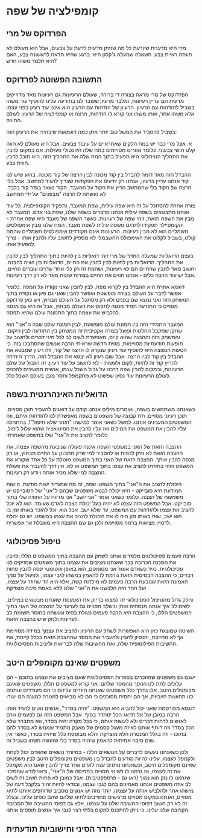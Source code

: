 # קומפילציה של שפה

## הפרדוקס של מרי

מרי היא מדענית שיודעת כל מה שניתן מדעית לדעת על צבעים, 
אבל היא מעולם לא חוותה ראיית צבע. השאלה שמעלה ג'קסון היא: 
ברגע שהיא תראה לראשונה צבע, האם היא תלמד משהו חדש?

## התשובה הפשוטה לפרדוקס

הפרדוקס של מרי מראה בצורה די ברורה, שעולם הרעיונות
גם רעיונות מאד מדוייקים מדעית הם עדיין רעיונות, ומלבד
מרעיון שעובר לנו בתודעה עלינו להוסיף עוד משהו בשביל להזדהות 
עם הרעיון. הרעיון של הזדהות עם הרעיון הוא איננו עוד 
רעיון בפני עצמו אלא משהו אחר, אותו משהו אני קורא לו הזדהות, הרצה או קומפילציה 
של הרעיון לעולם החוויה. 

בשביל להסביר את המשל טוב יותר אתן כמה דוגמאות שיבהירו את הרעיון הזה: 

א. אצל מרי כבר יש במח חלקים שאחראיים על עיבוד צבעים. אבל היא מעולם לא חווה קלט חושי 
צבעוני. כלומר אזורים מסויימים במח שלה היו נטולי פעילות. אם במקום להבין את התהליך הנוירולוגי
היא תפעיל בתוך המח שלה את התהליך הזה, היא תוכל להבין חווית צבע. 

ההבדל הזה מאד דומה להבדל בין קוד מכונה לבין הרצה של קוד מכונה. ברגע שיש לנו קוד
אנחנו עדיין ברעיון, אנחנו רק יודעים את הפקודות שצריך להגיד למחשב. אבל בלי הרצה של הקוד 
בלי שהמחשב הריץ את הקוד על המעבד, הקוד נשאר בגדר קוד בלבד. לא נעשתה לו הרצה "מבפנים" על ידי המחשב

צורה אחרת להסתכל על זה היא שפה עילית, שפת המעבד, ותפקיד הקומפילציה. כל עוד אנחנו מתבטאים בשפה עילית
אנחנו מדברים בשפה שלנו, שפת בני אדם. המעבד לא מבין את השפה הזאת, זוהי שפה של רעיונות. כאשר
השפה של מעבד היא שפה אחרת - והקומפיילר תפקידו לתרגם משפה עילית לשפת מעבד. המח שלנו מבין 
אימפולסים חשמליים הוא לא מבין רעיונות. הרעיונות אינם מקודדים אימפולסים חשמליים שהמח קולט, בשביל 
לקלוט את האימפולס החשבמלי לא מספיק לחשוב עליו ולהבין אותו - צריך להפעיל אותו.

בעצם הדואליות שמעלה החדר של מרי זוהי דואליות בין להיות בתוך התהליך לבין להבין את התהליך. הדואליות
בין לחיות לבין להבין את החיים, הדואליות בין הוויה להבנה. וחשוב מאד להבין שהחיים הם לא רעיונות, ושהמח זה רק 
כלי אחד שדרכו עוברים החיים, אבל יש עוד הרבה כלים - אנחנו חווים את החיים בצורות שונות מאד לא רק דרך רעיונות. 

דוגמא אחרת היא ההבדל בין לקרוא מפה, לבין להבין שאני נקודה על המפה. כלומר אפשר לדבר על העולם בצורה מופשטת ואפשר להבין
שאני גם פיון או נקודה בתוך המשחק הזה ואני נמצא שם בפנים ולא רק מסתכל על העולם מבחוץ. ויש כאן פרדוקס מסויים
כי התודעה תמיד מנסה לתפוס את העולם מבחוץ, אבל אז היא גם מנסה להלביש את עצמה בתוך התמונת עולם שהיא תפסה. 

המעבר התמידי הזה בין תמונת עולם מופשטת, לבין תמונת עולם שבה ה"אני" הוא שחקן שמקבל החלטות ופועל בצורה אקטיבית
זה המשחק בין התודעה לבין היקום. והמשחק הזה וההבנה שהוא קיים, מאפשרת לשים לב לכל מיני דברים ולחשוב על תופעות
תודעתיות מסויימות, מזוית חדשה שראיתי הרבה אנשים שהסתבכו בזה. כי הטעות הנפוצה היא להוסיף עוד רעיון שנקרא לו 
הרצה של קוד, וזה רעיון שמבטא את ההבדל בין קוד לבין הרצה. אבל שום רעיון לא יבטא את ההבדל הזה, הדרך היחידה להריץ 
קוד זה להיות, לקום ולעשות - לא לחשוב על עוד רעיון. זה הגבול של עולם הרעיונות, ובמקום להבין שפה דרכנו על גבול
השכל עצמו, אנשים ממשיכים להכניס לעולם הרעיונות עוד נסיון שפשוט לא מתקמפל וחסר מובן בעולם השכל כלל.

## הדואליות האינהרנטית בשפה

כשאנחנו משתמשים בשפה, ואומרים מילים אנחנו קודם על דואגים להעביר תוכן מסויים. תוכן רעיוני מסויים. 
תת קבוצה של משפטים בשפה מאפשרת לנו להזדהות איתם, וזה המשפטים המענינים אותנו. 
למשל כשאני אומר למישהו "הזהר שלא תיפול"!, בהתחלה עליו להבין את המשפט את המילים
ואז עליו להבין את הסיטואציה שהוא עלול ליפול, כלומר להציב את ה"אני" שלו במשפט שאמרתי

ההצבה הזאת של האני במשפטי השפה איננה פעולה שנובעת מהשפה עצמה. את ההצבה הזאת לא ניתן לכפות או להסביר למי שרק
מתבונן על החיים מבחוץ, או רק מנסה להבין אותך. ההצבה הזאת של האני בתוך המשפט מוטלת על כל אחד שקורא את המשפט
וזוהי בחירתו להציב את עצמו בתוך המשפט או לא. אין דרך להעביר את פעולת ההצבה למי שלא מכיר אותה ויודע רק רעיונות.

היכולת להציב את ה"אני" בתוך משפטי שפה, זה מה שמגדיר ישות מודעת. הישות המודעת היא סובייקט - היא יכולה לבטא משפטים 
שבהם ל"אני" של הסובייקט יש משמעות של הצבה. כלומר כשאני אומר "אני יושב" אני מדווח על החוויה שלי בתור סובייקט. אבל 
המשפט הזה עצמו לא יהיה בעל יכולת הצבה לאדם שעומד. הוא לא יוכל להציב את עצמו ולהזדהות עם המשפט, עד שלא ישב. אבל הוא יוכל
להזכר באותו זמן בו הוא ישב, שאז באותו זמן היה לו את היכולת להציב את עצמו במשפט. יש גם יכולת לדמיין מציאות ברמה מסויימת
ולכן גם שם ההצבה היא מוגבלת אך אפשרית. 

## טיפול פסיכולוגי

הרבה פעמים פסיכולוגים מלמדים אותנו לשחק עם ההצבה בתוך המשפטים הללו ולהבין את הסכנה הכרוכה בכך שאנחנו 
מציבים את עצמנו בתוך משפטים שמזיקים לנו פסיכולוגית. נגיד כשאדם אומר אני מטומטם, הוא באופן אוטומטי 
ינסה להבין פחות דברים, כי ההצבה הבסיסית הזאת גורמת לו להאמין במשהו לגבי עצמו, ולפעול על סמך האמונה הזאת שנובעת 
הרבה פעמים לא מילדות קשה, אלא היא הד שחוזר על עצמו, ועל ההד הזה הלבשנו את ה"אני" שלנו ללא באמת סיבה מוצדקת

וחלק גדול מהטיפול הפסיכולוגי זה למצוא בדיוק את האמונות שאנחנו מבטאים במילים, לשים לב איך אנחנו מנסחים אותן
ובשלב מסויים גם לערער על ההצבה של האני בתוך המשפטים הללו, כי ההצבה היא הרבה פעמים נטולת בסיס ונעשתה בחוסר תשומת לב 
לעדינות ולנזק שיש בהצבה הזאת. 

השיטה שמוצגת כאן היא האפשרות לשחק עם הרעיון ולהציב את עצמך במידה מסויימת אך לא מחייבת, והנסיון להבין 
ולהעביר את המסר שההצבה הזאת בכלל קיימת, את החשיבות הפילוסופית שלה, ואת החשיבות שלה לבריאות וליציבות הפסיכולוגית. 

## משפטים שאינם מקומפלים היטב

ישנם גם משפטים שמוזכרים בספרות הפסיכולוגית שאם מציבים את עצמנו בתוכם - הם עלולים לתת לנו ההפך מהמסר שלהם. 
אני קורא למשפטים הללו, משפטים שאינם מקומפלים היטב. אלו בדרך כלל משפטים שאנחנו חוזרים עליהם כי הם מעודדים
ונותנים לנו תחושות חיוביות, אך הם יחסית מסוכנים כי הם לא מביאים למטרה למענה הם יעודו. 

דוגמא מפורסמת שאני יכול להביא היא המשפט: "יהיה בסדר", אנשים נוטים להגיד אותו הרבה במובן של אל תדאג הכל
יסתדר בסוף. אבל המשפט הזה גם לפעמים גורם לאנשים לדחות דברים ולא לעשות אותם, כי בכל מקרה יהיה בסדר, ואז 
מתברר שלא הכל בסדר וזה דוחף אותם לאיזה מעגל קסמים של מאבק מתמיד שממש לא בסדר להם בתוכו - וזה בגלל המנטרה הלא 
מוצדקת והלא מבוססת כלל שיהיה בסדר, כאשר אין שום סיבה אמיתית להאמין שיהיה בסדר בלי שנעשה משהו בשביל זה. 

ולכן כשאנחנו ניגשים לדברים על הנושאים הללו - במיוחד נושאים שהאדם יכול לקחת ולקמפל לעצמו, עלינו להיות מודעים
להבדל בין משפטים מקומפלים היטב לבין משפטים שאינם מקומפלים היטב, וכשאנחנו נותנים עצה לאדם אחר צריך להבין שאם הוא 
מקמפל את זה לעצמו, אז גרמנו לו לשינוי מסויים בתפיסה של ה"אני", וראוי לודא שהסיכוי שגרמנו לו נזק הוא נמוך (ראו גם - פרספקטיבות). אבל 
כמובן לא פחות חשוב זה לשים לב איזה משפטים אנחנו מאמינים בהם לגבי עצמנו, ובודאי להיות זהיר בלקבל דעה של מישהו אחר
ולהלביש אותה על עצמנו. יותר מזה יש אנשים מסביב שדוחפים אותנו לתיוג מסויים, ואנחנו במקום מסויים מרגישים מחוייבים
לתיוג שלהם שהם כופים עלינו. ובגלל זה לא רק חשוב דפוסי החשיבה שלנו על עצמנו, אלא גם דפוסי החשיבה של הסביבה הקרובה
שלנו עלינו. כי ניתן להתכנס למקום בלתי רצוי לגבי איך אנשים תופסים אותנו. 

## החדר הסיני וחישוביות תודעתית
